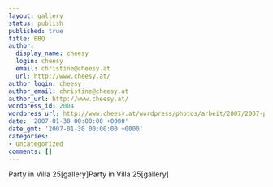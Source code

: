 ```yaml
---
layout: gallery
status: publish
published: true
title: BBQ
author:
  display_name: cheesy
  login: cheesy
  email: christine@cheesy.at
  url: http://www.cheesy.at/
author_login: cheesy
author_email: christine@cheesy.at
author_url: http://www.cheesy.at/
wordpress_id: 2004
wordpress_url: http://www.cheesy.at/wordpress/photos/arbeit/2007/2007-peptec1/bbq/
date: '2007-01-30 00:00:00 +0000'
date_gmt: '2007-01-30 00:00:00 +0000'
categories:
- Uncategorized
comments: []
---
```

<!--:de-->Party in Villa 25[gallery]<!--:--><!--:en-->Party in Villa 25[gallery]<!--:-->
